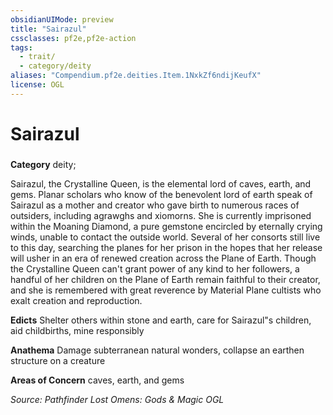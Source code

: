 ```yaml
---
obsidianUIMode: preview
title: "Sairazul"
cssclasses: pf2e,pf2e-action
tags:
  - trait/
  - category/deity
aliases: "Compendium.pf2e.deities.Item.1NxkZf6ndijKeufX"
license: OGL
---
```

# Sairazul

### 

**Category** deity; 




Sairazul, the Crystalline Queen, is the elemental lord of caves, earth, and gems. Planar scholars who know of the benevolent lord of earth speak of Sairazul as a mother and creator who gave birth to numerous races of outsiders, including agrawghs and xiomorns. She is currently imprisoned within the Moaning Diamond, a pure gemstone encircled by eternally crying winds, unable to contact the outside world. Several of her consorts still live to this day, searching the planes for her prison in the hopes that her release will usher in an era of renewed creation across the Plane of Earth. Though the Crystalline Queen can't grant power of any kind to her followers, a handful of her children on the Plane of Earth remain faithful to their creator, and she is remembered with great reverence by Material Plane cultists who exalt creation and reproduction.

**Edicts** Shelter others within stone and earth, care for Sairazul"s children, aid childbirths, mine responsibly

**Anathema** Damage subterranean natural wonders, collapse an earthen structure on a creature

**Areas of Concern** caves, earth, and gems

*Source: Pathfinder Lost Omens: Gods & Magic*
*OGL*